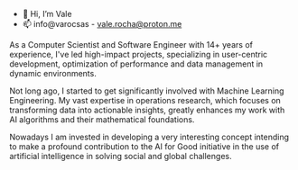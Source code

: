 - 👋 Hi, I’m Vale
- 📫 info@varocsas - vale.rocha@proton.me

As a Computer Scientist and Software Engineer with 14+ years of experience, I've led high-impact projects, specializing in user-centric development, optimization of performance and data management in dynamic environments. 

Not long ago, I started to get significantly involved with Machine Learning Engineering. My vast expertise in operations research, which focuses on transforming data into actionable insights, greatly enhances my work with AI algorithms and their mathematical foundations.

Nowadays I am invested in developing a very interesting concept intending to make a profound contribution to the AI for Good initiative in the use of artificial intelligence in solving social and global challenges.
